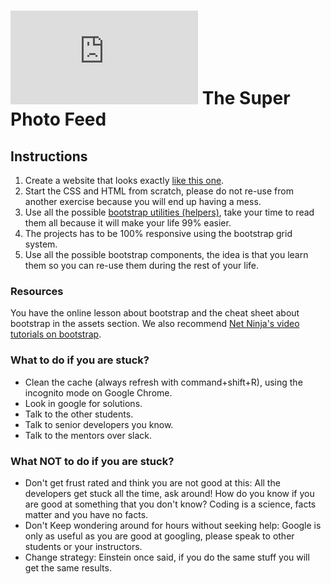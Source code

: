# ![alt text](https://assets.breatheco.de/apis/img/images.php?blob&random&cat=icon&tags=breathecode,32) The Super Photo Feed

## Instructions

1. Create a website that looks exactly [like this one](https://projects.breatheco.de/p/css/junior/bootstrap/instagram-feed-bootstrap/preview.gif).
2. Start the CSS and HTML from scratch, please do not re-use from another exercise because you will end up having a mess.
3. Use all the possible [bootstrap utilities (helpers)](https://getbootstrap.com/docs/4.1/utilities), take your time to read them all because it will make your life 99% easier.
4. The projects has to be 100% responsive using the bootstrap grid system.
5. Use all the possible bootstrap components, the idea is that you learn them so you can re-use them during the rest of your life.

### Resources

You have the online lesson about bootstrap and the cheat sheet about bootstrap in the assets section. We also recommend [Net Ninja's video tutorials on bootstrap](https://www.youtube.com/watch?v=QAgrHLtG1Yk).

### What to do if you are stuck?

- Clean the cache (always refresh with command+shift+R), using the incognito mode on Google Chrome. 
- Look in google for solutions. 
- Talk to the other students. 
- Talk to senior developers you know. 
- Talk to the mentors over slack.

### What **NOT** to do if you are stuck?

- Don't get frust rated and think you are not good at this: All the developers get stuck all the time, ask around! How do you know if you are good at something that you don't know? 
Coding is a science, facts matter and you have no facts. 
- Don't Keep wondering around for hours without seeking help: Google is only as useful as you are good at googling, please speak to other students or your instructors. 
- Change strategy: Einstein once said, if you do the same stuff you will get the same results.
